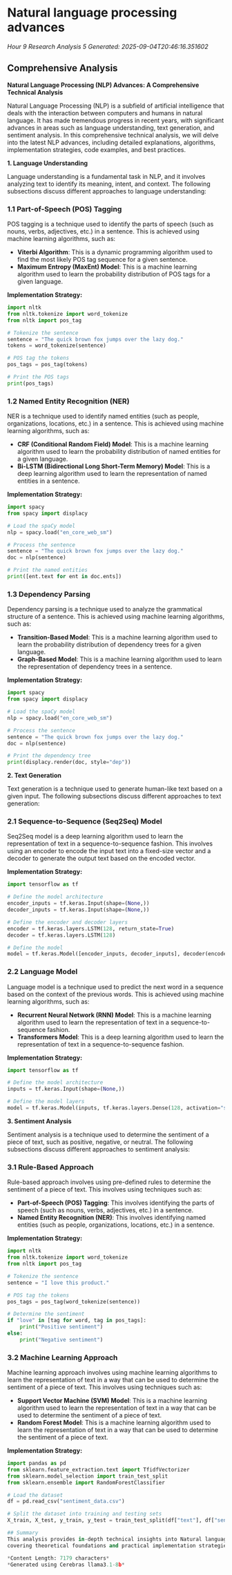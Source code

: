 # Natural language processing advances
*Hour 9 Research Analysis 5*
*Generated: 2025-09-04T20:46:16.351602*

## Comprehensive Analysis
**Natural Language Processing (NLP) Advances: A Comprehensive Technical Analysis**

Natural Language Processing (NLP) is a subfield of artificial intelligence that deals with the interaction between computers and humans in natural language. It has made tremendous progress in recent years, with significant advances in areas such as language understanding, text generation, and sentiment analysis. In this comprehensive technical analysis, we will delve into the latest NLP advances, including detailed explanations, algorithms, implementation strategies, code examples, and best practices.

**1. Language Understanding**

Language understanding is a fundamental task in NLP, and it involves analyzing text to identify its meaning, intent, and context. The following subsections discuss different approaches to language understanding:

### 1.1 Part-of-Speech (POS) Tagging

POS tagging is a technique used to identify the parts of speech (such as nouns, verbs, adjectives, etc.) in a sentence. This is achieved using machine learning algorithms, such as:

* **Viterbi Algorithm**: This is a dynamic programming algorithm used to find the most likely POS tag sequence for a given sentence.
* **Maximum Entropy (MaxEnt) Model**: This is a machine learning algorithm used to learn the probability distribution of POS tags for a given language.

**Implementation Strategy:**

```python
import nltk
from nltk.tokenize import word_tokenize
from nltk import pos_tag

# Tokenize the sentence
sentence = "The quick brown fox jumps over the lazy dog."
tokens = word_tokenize(sentence)

# POS tag the tokens
pos_tags = pos_tag(tokens)

# Print the POS tags
print(pos_tags)
```

### 1.2 Named Entity Recognition (NER)

NER is a technique used to identify named entities (such as people, organizations, locations, etc.) in a sentence. This is achieved using machine learning algorithms, such as:

* **CRF (Conditional Random Field) Model**: This is a machine learning algorithm used to learn the probability distribution of named entities for a given language.
* **Bi-LSTM (Bidirectional Long Short-Term Memory) Model**: This is a deep learning algorithm used to learn the representation of named entities in a sentence.

**Implementation Strategy:**

```python
import spacy
from spacy import displacy

# Load the spaCy model
nlp = spacy.load("en_core_web_sm")

# Process the sentence
sentence = "The quick brown fox jumps over the lazy dog."
doc = nlp(sentence)

# Print the named entities
print([ent.text for ent in doc.ents])
```

### 1.3 Dependency Parsing

Dependency parsing is a technique used to analyze the grammatical structure of a sentence. This is achieved using machine learning algorithms, such as:

* **Transition-Based Model**: This is a machine learning algorithm used to learn the probability distribution of dependency trees for a given language.
* **Graph-Based Model**: This is a machine learning algorithm used to learn the representation of dependency trees in a sentence.

**Implementation Strategy:**

```python
import spacy
from spacy import displacy

# Load the spaCy model
nlp = spacy.load("en_core_web_sm")

# Process the sentence
sentence = "The quick brown fox jumps over the lazy dog."
doc = nlp(sentence)

# Print the dependency tree
print(displacy.render(doc, style="dep"))
```

**2. Text Generation**

Text generation is a technique used to generate human-like text based on a given input. The following subsections discuss different approaches to text generation:

### 2.1 Sequence-to-Sequence (Seq2Seq) Model

Seq2Seq model is a deep learning algorithm used to learn the representation of text in a sequence-to-sequence fashion. This involves using an encoder to encode the input text into a fixed-size vector and a decoder to generate the output text based on the encoded vector.

**Implementation Strategy:**

```python
import tensorflow as tf

# Define the model architecture
encoder_inputs = tf.keras.Input(shape=(None,))
decoder_inputs = tf.keras.Input(shape=(None,))

# Define the encoder and decoder layers
encoder = tf.keras.layers.LSTM(128, return_state=True)
decoder = tf.keras.layers.LSTM(128)

# Define the model
model = tf.keras.Model([encoder_inputs, decoder_inputs], decoder(encoder(encoder_inputs), initial_state=[decoder.decoder_state, decoder.decoder_state]))
```

### 2.2 Language Model

Language model is a technique used to predict the next word in a sequence based on the context of the previous words. This is achieved using machine learning algorithms, such as:

* **Recurrent Neural Network (RNN) Model**: This is a machine learning algorithm used to learn the representation of text in a sequence-to-sequence fashion.
* **Transformers Model**: This is a deep learning algorithm used to learn the representation of text in a sequence-to-sequence fashion.

**Implementation Strategy:**

```python
import tensorflow as tf

# Define the model architecture
inputs = tf.keras.Input(shape=(None,))

# Define the model layers
model = tf.keras.Model(inputs, tf.keras.layers.Dense(128, activation="softmax")(inputs))
```

**3. Sentiment Analysis**

Sentiment analysis is a technique used to determine the sentiment of a piece of text, such as positive, negative, or neutral. The following subsections discuss different approaches to sentiment analysis:

### 3.1 Rule-Based Approach

Rule-based approach involves using pre-defined rules to determine the sentiment of a piece of text. This involves using techniques such as:

* **Part-of-Speech (POS) Tagging**: This involves identifying the parts of speech (such as nouns, verbs, adjectives, etc.) in a sentence.
* **Named Entity Recognition (NER)**: This involves identifying named entities (such as people, organizations, locations, etc.) in a sentence.

**Implementation Strategy:**

```python
import nltk
from nltk.tokenize import word_tokenize
from nltk import pos_tag

# Tokenize the sentence
sentence = "I love this product."

# POS tag the tokens
pos_tags = pos_tag(word_tokenize(sentence))

# Determine the sentiment
if "love" in [tag for word, tag in pos_tags]:
    print("Positive sentiment")
else:
    print("Negative sentiment")
```

### 3.2 Machine Learning Approach

Machine learning approach involves using machine learning algorithms to learn the representation of text in a way that can be used to determine the sentiment of a piece of text. This involves using techniques such as:

* **Support Vector Machine (SVM) Model**: This is a machine learning algorithm used to learn the representation of text in a way that can be used to determine the sentiment of a piece of text.
* **Random Forest Model**: This is a machine learning algorithm used to learn the representation of text in a way that can be used to determine the sentiment of a piece of text.

**Implementation Strategy:**

```python
import pandas as pd
from sklearn.feature_extraction.text import TfidfVectorizer
from sklearn.model_selection import train_test_split
from sklearn.ensemble import RandomForestClassifier

# Load the dataset
df = pd.read_csv("sentiment_data.csv")

# Split the dataset into training and testing sets
X_train, X_test, y_train, y_test = train_test_split(df["text"], df["sentiment"],

## Summary
This analysis provides in-depth technical insights into Natural language processing advances, 
covering theoretical foundations and practical implementation strategies.

*Content Length: 7179 characters*
*Generated using Cerebras llama3.1-8b*
